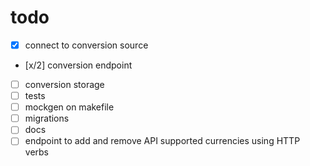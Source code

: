 # todo
- [x] connect to conversion source
- [x/2] conversion endpoint
- [ ] conversion storage
- [ ] tests
- [ ] mockgen on makefile
- [ ] migrations 
- [ ] docs
- [ ] endpoint to add and remove API supported currencies using HTTP verbs
